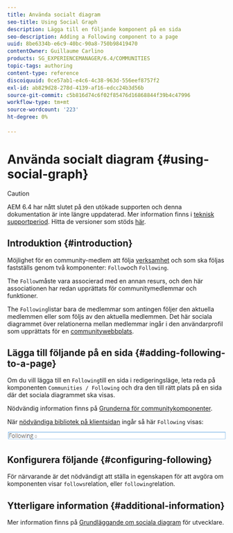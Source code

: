 ```yaml
---
title: Använda socialt diagram
seo-title: Using Social Graph
description: Lägga till en följande komponent på en sida
seo-description: Adding a Following component to a page
uuid: 8be6334b-e6c9-40bc-90a8-750b98419470
contentOwner: Guillaume Carlino
products: SG_EXPERIENCEMANAGER/6.4/COMMUNITIES
topic-tags: authoring
content-type: reference
discoiquuid: 0ce57ab1-e4c6-4c38-963d-556eef8757f2
exl-id: ab829d28-278d-4139-af16-edcc24b3d56b
source-git-commit: c5b816d74c6f02f85476d16868844f39b4c47996
workflow-type: tm+mt
source-wordcount: '223'
ht-degree: 0%

---
```


# Använda socialt diagram {#using-social-graph}

>[!CAUTION]
>
>AEM 6.4 har nått slutet på den utökade supporten och denna dokumentation är inte längre uppdaterad. Mer information finns i [teknisk supportperiod](https://helpx.adobe.com/support/programs/eol-matrix.html). Hitta de versioner som stöds [här](https://experienceleague.adobe.com/docs/).

## Introduktion {#introduction}

Möjlighet för en community-medlem att följa [verksamhet](activities.md) och som ska följas fastställs genom två komponenter: `Follow`och `Following`.

The `Follow`måste vara associerad med en annan resurs, och den här associationen har redan upprättats för communitymedlemmar och funktioner.

The `Following`listar bara de medlemmar som antingen följer den aktuella medlemmen eller som följs av den aktuella medlemmen. Det här sociala diagrammet över relationerna mellan medlemmar ingår i den användarprofil som upprättats för en [communitywebbplats](overview.md#communitiessites).

## Lägga till följande på en sida {#adding-following-to-a-page}

Om du vill lägga till en `Following`till en sida i redigeringsläge, leta reda på komponenten `Communities / Following` och dra den till rätt plats på en sida där det sociala diagrammet ska visas.

Nödvändig information finns på [Grunderna för communitykomponenter](basics.md).

När [nödvändiga bibliotek på klientsidan](essentials-socialgraph.md#essentials-for-client-side) ingår så här `Following` visas:

![chlimage_1-447](assets/chlimage_1-447.png)

## Konfigurera följande {#configuring-following}

För närvarande är det nödvändigt att ställa in egenskapen för att avgöra om komponenten visar `follows`relation, eller `following`relation.

## Ytterligare information {#additional-information}

Mer information finns på [Grundläggande om sociala diagram](essentials-socialgraph.md) för utvecklare.
